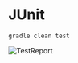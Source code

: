 # JUnit

```
gradle clean test
```

![TestReport](https://user-images.githubusercontent.com/81851675/150536946-880fad9a-00a7-4cbf-91bc-04eae5bda115.png)
